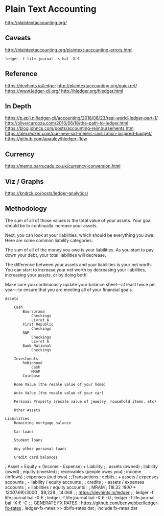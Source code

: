 # Plain Text Accounting
http://plaintextaccounting.org/

## Caveats
http://plaintextaccounting.org/plaintext-accounting-errors.html

```
ledger -f life.journal -s bal -X €
```

## Reference
https://devhints.io/ledger
http://plaintextaccounting.org/quickref/
https://www.ledger-cli.org/
http://hledger.org/hledger.html

## In Depth
https://p.epij.nl/ledger-cli/accounting/2018/08/23/real-world-ledger-part-1/
http://olivercardoza.com/2016/06/18/the-path-to-ledger.html
https://blog.johncs.com/posts/accounting-reimbursements.htm
https://alexrecker.com/our-new-sid-meiers-civilization-inspired-budget/
https://github.com/apauley/hledger-flow

## Currency
https://memo.barrucadu.co.uk/currency-conversion.html

## Viz / Graphs
https://kndrck.co/posts/ledger-analytics/

## Methodology
The sum of all of those values is the total value of your assets. Your goal should be to continually increase your assets.

Next, you can look at your liabilities, which should be everything you owe. Here are some common liability categories:

The sum of all of the money you owe is your liabilities. As you start to pay down your debt, your total liabilities will decrease.

The difference between your assets and your liabilities is your net worth.
You can start to increase your net worth by decreasing your liabilities, increasing your assets, or by doing both! 

Make sure you continuously update your balance sheet—at least twice per year—to ensure that you are meeting all of your financial goals. 

```
Assets

	Cash
		Boursorama
			Checkings
			Livret A
		First Republic
			Checkings
		BNP
			Checkings
			Livret A
		Bank National
			Checkings

	Investments
		Robinhood
			Cash
			MRAM
		Coinbase

	Home Value (the resale value of your home)

	Auto Value (the resale value of your car)

	Personal Property (resale value of jewelry, household items, etc)

	Other Assets

Liabilities
	Remaining mortgage balance

	Car loans

	Student loans

	Any other personal loans

	Credit card balances
```

; Asset = Equity + (Income - Expense) + Liability
;
; assets (owned)
; liability (owed)
; equity (invested)
; receivables (people owes you)
; income (inflows)
; expenses (outflows)
;
;Transactions
;	debits
;		+ assets / expenses accounts
;		- liability / equity accounts
;
;	credits
;		- assets / expenses accounts
;		+ liabilities / equity accounts
;
; MRAM
; (18.32 *1800 + 1200*7.69)/3000
; $9,228
; 14.068
;
; https://devhints.io/ledger
;
; ledger -f life.journal bal -X €
; ledger -f life.journal bal -X € -U
; ledger -f life.journal bal -X € -C
;
; GENERATE FX RATES
; https://github.com/benwebber/ledger-fx-rates
; ledger-fx-rates >> db/fx-rates.dat
; include fx-rates.dat